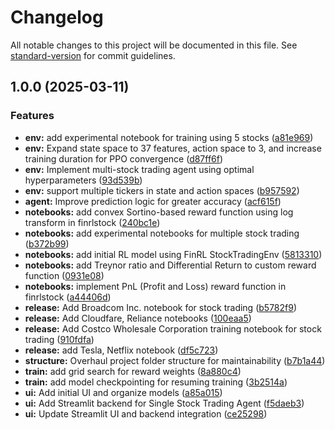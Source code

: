 # Changelog

All notable changes to this project will be documented in this file. See [standard-version](https://github.com/conventional-changelog/standard-version) for commit guidelines.

## 1.0.0 (2025-03-11)


### Features

* **env:** add experimental notebook for training using 5 stocks ([a81e969](https://github.com/Aryan10/RLTradingAgent/commit/a81e969c9245d13f4ba6685f4999a379ee9821ba))
* **env:** Expand state space to 37 features, action space to 3, and increase training duration for PPO convergence ([d87ff6f](https://github.com/Aryan10/RLTradingAgent/commit/d87ff6fcc314425d571abb30d1150eb598e0deae))
* **env:** Implement multi-stock trading agent using optimal hyperparameters ([93d539b](https://github.com/Aryan10/RLTradingAgent/commit/93d539b452a61de88b8454c3cd2d5c24ba17c452))
* **env:** support multiple tickers in state and action spaces ([b957592](https://github.com/Aryan10/RLTradingAgent/commit/b957592597436295813c4835ab16c7f34a6f3f44))
* **agent:** Improve prediction logic for greater accuracy ([acf615f](https://github.com/Aryan10/RLTradingAgent/commit/acf615f455cee448221183071bf9bc09a77e5a88))
* **notebooks:** add convex Sortino-based reward function using log transform in finrlstock ([240bc1e](https://github.com/Aryan10/RLTradingAgent/commit/240bc1e2ffc2b29aa61f234d8b872765f46e186c))
* **notebooks:** add experimental notebooks for multiple stock trading ([b372b99](https://github.com/Aryan10/RLTradingAgent/commit/b372b999bacd56c66468a255696c85c24ef41a6c))
* **notebooks:** add initial RL model using FinRL StockTradingEnv ([5813310](https://github.com/Aryan10/RLTradingAgent/commit/58133102d719543796611a9aff0d4dbad590bfab))
* **notebooks:** add Treynor ratio and Differential Return to custom reward function ([0931e08](https://github.com/Aryan10/RLTradingAgent/commit/0931e08d69f072a4f15f400743540dcc8cffee15))
* **notebooks:** implement PnL (Profit and Loss) reward function in finrlstock ([a44406d](https://github.com/Aryan10/RLTradingAgent/commit/a44406d97d0094da9f3117a9ca7133a2d3493503))
* **release:** Add Broadcom Inc. notebook for stock trading ([b5782f9](https://github.com/Aryan10/RLTradingAgent/commit/b5782f994158c90efa8d98ba30c32a0b96a670ff))
* **release:** Add Cloudfare, Reliance notebooks ([100eaa5](https://github.com/Aryan10/RLTradingAgent/commit/100eaa556a5a390dac4db52eea19896cf7f61107))
* **release:** Add Costco Wholesale Corporation training notebook for stock trading ([910fdfa](https://github.com/Aryan10/RLTradingAgent/commit/910fdfafe061d350b554d00bb195e2e93e093b4b))
* **release:** add Tesla, Netflix notebook ([df5c723](https://github.com/Aryan10/RLTradingAgent/commit/df5c7239b6a5587622f7e912726f58617d058a8d))
* **structure:** Overhaul project folder structure for maintainability ([b7b1a44](https://github.com/Aryan10/RLTradingAgent/commit/b7b1a44b8c07a3e517038e8884fff48322b3e71f))
* **train:** add grid search for reward weights ([8a880c4](https://github.com/Aryan10/RLTradingAgent/commit/8a880c4427fe4136bc9d3d3248b4592525c76878))
* **train:** add model checkpointing for resuming training ([3b2514a](https://github.com/Aryan10/RLTradingAgent/commit/3b2514adbb16a3c02961fbe7b733d18a2c5e19e0))
* **ui:** Add initial UI and organize models ([a85a015](https://github.com/Aryan10/RLTradingAgent/commit/a85a015111aa537dfb22ada69d99cf2051f54cd5))
* **ui:** Add Streamlit backend for Single Stock Trading Agent ([f5daeb3](https://github.com/Aryan10/RLTradingAgent/commit/f5daeb34a68ec87e0f4ff670cd6e2b94238cc132))
* **ui:** Update Streamlit UI and backend integration ([ce25298](https://github.com/Aryan10/RLTradingAgent/commit/ce25298c0e169bdac0257eaa9639767206d6adb0))
